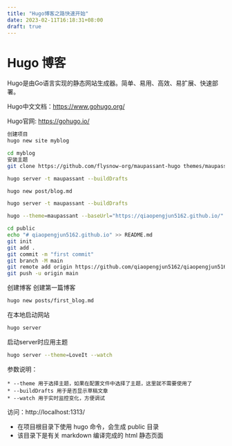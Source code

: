 ```yaml
---
title: "Hugo博客之路快速开始"
date: 2023-02-11T16:18:31+08:00
draft: true
---
```

# Hugo 博客

Hugo是由Go语言实现的静态网站生成器。简单、易用、高效、易扩展、快速部署。

Hugo中文文档：<https://www.gohugo.org/>

Hugo官网: <https://gohugo.io/>

```bash
创建项目
hugo new site myblog

cd myblog
安装主题
git clone https://github.com/flysnow-org/maupassant-hugo themes/maupassant

hugo server -t maupassant --buildDrafts

hugo new post/blog.md

hugo server -t maupassant --buildDrafts

hugo --theme=maupassant --baseUrl="https://qiaopengjun5162.github.io/" --buildDrafts

cd public
echo "# qiaopengjun5162.github.io" >> README.md
git init
git add .
git commit -m "first commit"
git branch -M main
git remote add origin https://github.com/qiaopengjun5162/qiaopengjun5162.github.io.git
git push -u origin main
```

创建博客
创建第一篇博客
```bash
hugo new posts/first_blog.md
```

在本地启动网站

```bash
hugo server
```

启动server时应用主题

```bash
hugo server --theme=LoveIt --watch

```


参数说明：

```
* --theme 用于选择主题，如果在配置文件中选择了主题，这里就不需要使用了
* --buildDrafts 用于是否显示草稿文章
* --watch 用于实时监控变化，方便调试
```

访问：http://localhost:1313/

- 在项目根目录下使用 hugo 命令，会生成 public 目录
- 该目录下是有关 markdown 编译完成的 html 静态页面